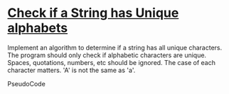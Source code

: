 # [Check if a String has Unique alphabets](https://www.hackerrank.com/contests/fau-coding-competition/challenges/guild-unique-characters)

Implement an algorithm to determine if a string has all unique characters. The program should only check if alphabetic characters are unique. Spaces, quotations, numbers, etc should be ignored. The case of each character matters. 'A' is not the same as 'a'.


PseudoCode
